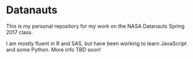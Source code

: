 # Datanauts
This is my personal repository for my work on the NASA Datanauts Spring 2017 class.

I am mostly fluent in R and SAS, but have been working to learn JavaScript and some Python. More info TBD soon!
